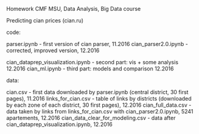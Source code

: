 Homework CMF MSU, Data Analysis, Big Data course

Predicting cian prices (cian.ru)

code:

parser.ipynb - first version of cian parser, 11.2016
cian_parser2.0.ipynb - corrected, improved version, 12.2016

cian_dataprep_visualization.ipynb - second part: vis + some analysis 12.2016
cian_ml.ipynb - third part: models and comparison 12.2016

data:

cian.csv - first data downloaded by parser.ipynb (central district, 30 first pages), 11.2016
links_for_cian.csv - table of links by districts (downloaded by each zone of each district, 30 first pages), 12.2016
cian_full_data.csv - data taken by links from links_for_cian.csv with cian_parser2.0.ipynb, 5241 apartements, 12.2016
cian_data_clear_for_modeling.csv - data after cian_dataprep_visualization.ipynb, 12.2016
